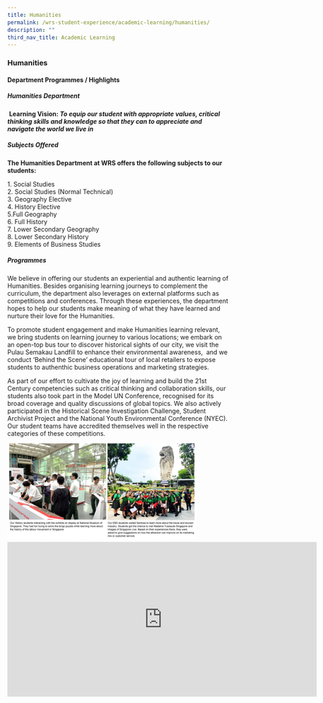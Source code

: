 ```yaml
---
title: Humanities
permalink: /wrs-student-experience/academic-learning/humanities/
description: ""
third_nav_title: Academic Learning
---
```

### **Humanities**
#### **Department Programmes / Highlights**
##### **Humanities Department**
 **Learning Vision: _To equip our student with appropriate values, critical thinking skills and knowledge so that they can to appreciate and navigate the world we live in_**
 
##### **Subjects Offered**
**The Humanities Department at WRS offers the following subjects to our students:**

1\. Social Studies<br>
2\. Social Studies (Normal Technical)<br>
3\. Geography Elective<br>
4\. History Elective<br>
5.Full Geography<br>
6\. Full History<br>
7\. Lower Secondary Geography<br>
8\. Lower Secondary History<br>
9\. Elements of Business Studies

##### **Programmes**
We believe in offering our students an experiential and authentic learning of Humanities. Besides organising learning journeys to complement the curriculum, the department also leverages on external platforms such as competitions and conferences. Through these experiences, the department hopes to help our students make meaning of what they have learned and nurture their love for the Humanities.

To promote student engagement and make Humanities learning relevant, we bring students on learning journey to various locations; we embark on an open-top bus tour to discover historical sights of our city, we visit the Pulau Semakau Landfill to enhance their environmental awareness,  and we conduct ‘Behind the Scene’ educational tour of local retailers to expose students to authenthic business operations and marketing strategies.

As part of our effort to cultivate the joy of learning and build the 21st Century competencies such as critical thinking and collaboration skills, our students also took part in the Model UN Conference, recognised for its broad coverage and quality discussions of global topics. We also actively participated in the Historical Scene Investigation Challenge, Student Archivist Project and the National Youth Environmental Conference (NYEC). Our student teams have accredited themselves well in the respective categories of these competitions.

<img src="/images/humanities.jpg" style="width:85%">

<iframe width="700" height="350" src="https://www.youtube.com/embed/1sUnelcziAA" title="Humanities" frameborder="0" allow="accelerometer; autoplay; clipboard-write; encrypted-media; gyroscope; picture-in-picture" allowfullscreen></iframe>